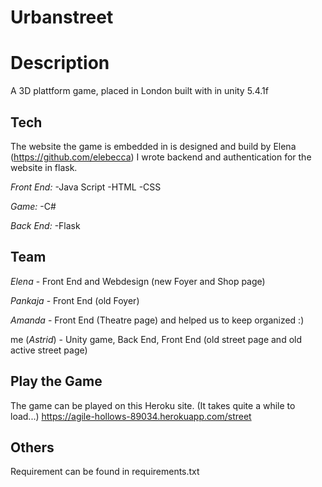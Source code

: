 # Urbanstreet

# Description
A 3D plattform game, placed in London built with in unity 5.4.1f

## Tech
The website the game is embedded in is designed and build by Elena (https://github.com/elebecca) 
I wrote backend and authentication for the website in flask. 

*Front End:*
-Java Script
-HTML
-CSS

*Game:*
-C#

*Back End:*
-Flask 


## Team
*Elena* - Front End and Webdesign (new Foyer and Shop page)

*Pankaja* - Front End (old Foyer) 

*Amanda* - Front End (Theatre page) and helped us to keep organized :)

me (*Astrid*) - Unity game, Back End, Front End (old street page and old active street page) 

## Play the Game
The game can be played on this Heroku site. (It takes quite a while to load...) 
https://agile-hollows-89034.herokuapp.com/street


## Others 

Requirement can be found in requirements.txt 
